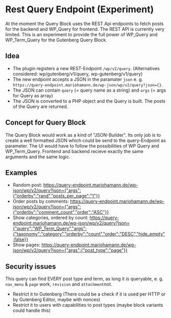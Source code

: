 # Rest Query Endpoint (Experiment)
At the moment the Query Block uses the REST Api endpoints to fetch posts for the backend and WP_Query for frontend. The REST API is currently very limited.
This is an experiment to provide the full power of WP_Query and WP_Term_Query for the Gutenberg Query Block.

## Idea
- The plugin registers a new REST-Endpoint `/wp/v2/query`. (Alternatives considered: wp/gutenberg/v1/query, wp-gutenberg/v1/query)
- The new endpoint accepts a JSON in the paramater `json` e. g. `https://query-endpoint.mariohamann.de/wp-json/wp/v2/query?json={}`.
- The JSON can contain `query` (= query name as a string) and `args` (= args for Query as array)
- The JSON is converted to a PHP object and the Query is built. The posts of the Query are returned.

## Concept for Query Block
The Query Block would work as a kind of "JSON-Builder". Its only job is to create a well formatted JSON which could be send to the query-Endpoint as parameter. The UI would have to follow the possibilities of WP Query and WP_Term_Query. Frontend and backend recieve exactly the same arguments and the same logic.

## Examples
- Random post: https://query-endpoint.mariohamann.de/wp-json/wp/v2/query?json={"args":{"orderby":"rand","posts_per_page":"1"}}
- Order posts by comments: https://query-endpoint.mariohamann.de/wp-json/wp/v2/query?json={"args":{"orderby":"comment_count","order":"ASC"}}
- Show categories, ordered by count: https://query-endpoint.mariohamann.de/wp-json/wp/v2/query?json={"query":"WP_Term_Query","args":{"taxonomy":"category","orderby":"count","order":"DESC","hide_empty":false}}
- Show pages: https://query-endpoint.mariohamann.de/wp-json/wp/v2/query?json={"args":{"post_type":"page"}}

## Security issues
This query can find EVERY post type and term, as long it is queryable, e. g. `nav_menu` & `page` work, `revision` and `attachment`not. 
- Restrict it to Gutenberg (There could be a check if it is used per HTTP or by Gutenberg Editor, maybe with nonces)
- Restrict it to users with capabilities to post types (maybe block variants could handle this)